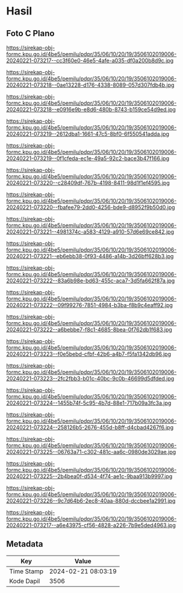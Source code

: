 # Hasil

## Foto C Plano

https://sirekap-obj-formc.kpu.go.id/4be5/pemilu/pdpr/35/06/10/20/19/3506102019006-20240221-073217--cc3f60e0-46e5-4afe-a035-df0a200b8d9c.jpg

https://sirekap-obj-formc.kpu.go.id/4be5/pemilu/pdpr/35/06/10/20/19/3506102019006-20240221-073218--0ae13228-d176-4338-8089-057d307fdb4b.jpg

https://sirekap-obj-formc.kpu.go.id/4be5/pemilu/pdpr/35/06/10/20/19/3506102019006-20240221-073218--e0916e9b-e8d6-480b-8743-b159ce54d9ed.jpg

https://sirekap-obj-formc.kpu.go.id/4be5/pemilu/pdpr/35/06/10/20/19/3506102019006-20240221-073219--2612dba1-1661-47c5-8bf0-6f550541adda.jpg

https://sirekap-obj-formc.kpu.go.id/4be5/pemilu/pdpr/35/06/10/20/19/3506102019006-20240221-073219--0f1cfeda-ec1e-49a5-92c2-bace3b47f166.jpg

https://sirekap-obj-formc.kpu.go.id/4be5/pemilu/pdpr/35/06/10/20/19/3506102019006-20240221-073220--c28409df-767b-4198-8411-98d1f1ef4595.jpg

https://sirekap-obj-formc.kpu.go.id/4be5/pemilu/pdpr/35/06/10/20/19/3506102019006-20240221-073220--fbafee79-2dd0-4256-bde9-d8952f9b50d0.jpg

https://sirekap-obj-formc.kpu.go.id/4be5/pemilu/pdpr/35/06/10/20/19/3506102019006-20240221-073221--4981374c-a583-4129-a910-57d6e69ce842.jpg

https://sirekap-obj-formc.kpu.go.id/4be5/pemilu/pdpr/35/06/10/20/19/3506102019006-20240221-073221--eb6ebb38-0f93-4486-a14b-3d26bff628b3.jpg

https://sirekap-obj-formc.kpu.go.id/4be5/pemilu/pdpr/35/06/10/20/19/3506102019006-20240221-073222--83a6b98e-bd63-455c-aca7-3d5fa662f87a.jpg

https://sirekap-obj-formc.kpu.go.id/4be5/pemilu/pdpr/35/06/10/20/19/3506102019006-20240221-073222--09f99276-7851-4984-b3ba-f8b9c4eaff92.jpg

https://sirekap-obj-formc.kpu.go.id/4be5/pemilu/pdpr/35/06/10/20/19/3506102019006-20240221-073222--a6bebbe7-f8c1-4685-8bea-0f762db1f683.jpg

https://sirekap-obj-formc.kpu.go.id/4be5/pemilu/pdpr/35/06/10/20/19/3506102019006-20240221-073223--f0e5bebd-cfbf-42b6-a4b7-f5fa1342db96.jpg

https://sirekap-obj-formc.kpu.go.id/4be5/pemilu/pdpr/35/06/10/20/19/3506102019006-20240221-073223--2fc2fbb3-b01c-40bc-9c0b-46699d5dfded.jpg

https://sirekap-obj-formc.kpu.go.id/4be5/pemilu/pdpr/35/06/10/20/19/3506102019006-20240221-073224--1455b74f-5c95-4b7d-88e1-717b09a3fc3a.jpg

https://sirekap-obj-formc.kpu.go.id/4be5/pemilu/pdpr/35/06/10/20/19/3506102019006-20240221-073224--258126b5-2676-455d-b8ff-d4cbad4267f6.jpg

https://sirekap-obj-formc.kpu.go.id/4be5/pemilu/pdpr/35/06/10/20/19/3506102019006-20240221-073225--06763a71-c302-481c-aa6c-0980de3029ae.jpg

https://sirekap-obj-formc.kpu.go.id/4be5/pemilu/pdpr/35/06/10/20/19/3506102019006-20240221-073225--2b4bea0f-d534-4f74-ae1c-9baa913b9997.jpg

https://sirekap-obj-formc.kpu.go.id/4be5/pemilu/pdpr/35/06/10/20/19/3506102019006-20240221-073226--9c7d64b6-2ec8-40aa-880d-dccbee1a2991.jpg

https://sirekap-obj-formc.kpu.go.id/4be5/pemilu/pdpr/35/06/10/20/19/3506102019006-20240221-073217--a6e43975-cf56-4828-a226-7b9e5ded4963.jpg


## Metadata

| Key        | Value               |
| ---------- | ------------------- |
| Time Stamp | 2024-02-21 08:03:19 |
| Kode Dapil | 3506                |



